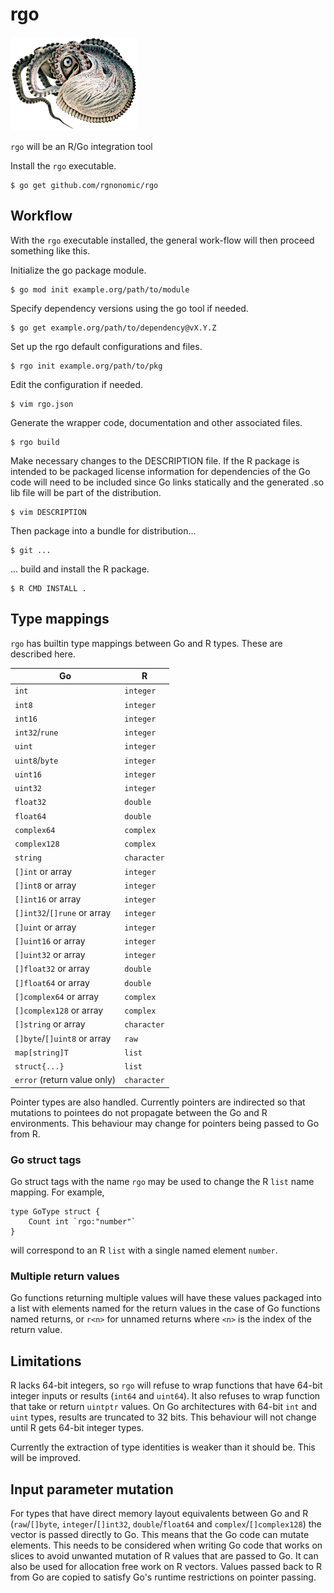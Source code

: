 # rgo

![[Paper nautilus](https://archive.org/details/icefalopodiviven00jatt)](Argonauta_argo.png)

`rgo` will be an R/Go integration tool

Install the `rgo` executable.

```
$ go get github.com/rgnonomic/rgo
```

## Workflow

With the `rgo` executable installed, the general work-flow will then proceed something like this.

Initialize the go package module.

```
$ go mod init example.org/path/to/module
```

Specify dependency versions using the go tool if needed.

```
$ go get example.org/path/to/dependency@vX.Y.Z
```

Set up the rgo default configurations and files.

```
$ rgo init example.org/path/to/pkg
```

Edit the configuration if needed.

```
$ vim rgo.json
```

Generate the wrapper code, documentation and other associated files.

```
$ rgo build
```

Make necessary changes to the DESCRIPTION file.
If the R package is intended to be packaged license information for dependencies of the Go code will need to be included since Go links statically and the generated .so lib file will be part of the distribution.

```
$ vim DESCRIPTION
```

Then package into a bundle for distribution...

```
$ git ...
```

... build and install the R package.

```
$ R CMD INSTALL .
```

## Type mappings

`rgo` has builtin type mappings between Go and R types. These are described here.

| Go                          | R           |
|-----------------------------|-------------|
| `int`                       | `integer`   |
| `int8`                      | `integer`   |
| `int16`                     | `integer`   |
| `int32`/`rune`              | `integer`   |
| `uint`                      | `integer`   |
| `uint8`/`byte`              | `integer`   |
| `uint16`                    | `integer`   |
| `uint32`                    | `integer`   |
| `float32`                   | `double`    |
| `float64`                   | `double`    |
| `complex64`                 | `complex`   |
| `complex128`                | `complex`   |
| `string`                    | `character` |
| `[]int` or array            | `integer`   |
| `[]int8` or array           | `integer`   |
| `[]int16` or array          | `integer`   |
| `[]int32`/`[]rune` or array | `integer`   |
| `[]uint` or array           | `integer`   |
| `[]uint16` or array         | `integer`   |
| `[]uint32` or array         | `integer`   |
| `[]float32` or array        | `double`    |
| `[]float64` or array        | `double`    |
| `[]complex64` or array      | `complex`   |
| `[]complex128` or array     | `complex`   |
| `[]string` or array         | `character` |
| `[]byte`/`[]uint8` or array | `raw`       |
| `map[string]T`              | `list`      |
| `struct{...}`               | `list`      |
| `error` (return value only) | `character` |

Pointer types are also handled. Currently pointers are indirected so that mutations to pointees do not propagate between the Go and R environments. This behaviour may change for pointers being passed to Go from R.


### Go struct tags

Go struct tags with the name `rgo` may be used to change the R `list` name mapping. For example,

```
type GoType struct {
	Count int `rgo:"number"`
}
```

will correspond to an R `list` with a single named element `number`.


### Multiple return values

Go functions returning multiple values will have these values packaged into a list with elements named for the return values in the case of Go functions named returns, or `r<n>` for unnamed returns where `<n>` is the index of the return value.


## Limitations

R lacks 64-bit integers, so `rgo` will refuse to wrap functions that have 64-bit integer inputs or results (`int64` and `uint64`). It also refuses to wrap function that take or return `uintptr` values. On Go architectures with 64-bit `int` and `uint` types, results are truncated to 32 bits. This behaviour will not change until R gets 64-bit integer types.

Currently the extraction of type identities is weaker than it should be. This will be improved.


## Input parameter mutation

For types that have direct memory layout equivalents between Go and R (`raw`/`[]byte`, `integer`/`[]int32`, `double`/`float64` and `complex`/`[]complex128`) the vector is passed directly to Go. This means that the Go code can mutate elements. This needs to be considered when writing Go code that works on slices to avoid unwanted mutation of R values that are passed to Go. It can also be used for allocation free work on R vectors. Values passed back to R from Go are copied to satisfy Go's runtime restrictions on pointer passing.